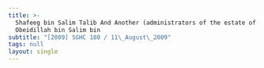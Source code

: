 ```yaml
---
title: >-
  Shafeeg bin Salim Talib And Another (administrators of the estate of
  Obeidillah bin Salim bin
subtitle: "[2009] SGHC 180 / 11\_August\_2009"
tags: null
layout: single
---
```


